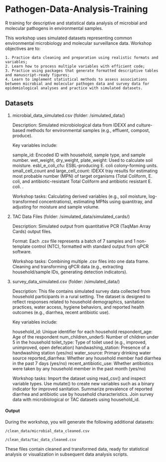 # Pathogen-Data-Analysis-Training
 R training for descriptive and statistical data analysis of microbial and molecular pathogens in environmental samples.

This workshop uses simulated datasets representing common environmental microbiology and molecular surveillance data. Workshop objectives are to: 

    1. Practice data cleaning and preparation using realistic formats and variables; 
    2. Learn how to process multiple variables with efficient code;
    3. Practice using packages that generate formatted descriptive tables and manuscript-ready figures;
    4. Learn to implement statistical methods to assess associations between microbial and molecular pathogen data and survey data for epidemiological analyses and practice with simulated datasets.

## Datasets
1. microbial_data_simulated.csv (folder: /simulated_data/)

    Description: Simulated microbiological data from IDEXX and culture-based methods for environmental samples (e.g., effluent, compost, produce).

    Key variables include:

    sample_id: Encoded ID with household, sample type, and sample number.
    wet_weight, dry_weight, plate_weight: Used to calculate soil moisture.
    esbl_e_coli_cfu: ESBL-producing E. coli colony-forming units.
    small_cell_count and large_cell_count: IDEXX tray results for estimating most probable number (MPN) of target organisms (Total Coliform, E. coli, and antibiotic-resistant Total Coliform and antibiotic resistant E. coli. .

    Workshop tasks: Calculating derived variables (e.g., soil moisture, log-transformed concentrations), estimating MPNs using quantitray, and adjusting for moisture and sample volume.

2. TAC Data Files (folder: /simulated_data/simulated_cards/)

    Description: Simulated output from quantitative PCR (TaqMan Array Cards) output files.

    Format: Each .csv file represents a batch of 7 samples and 1 non-template control (NTC), formatted with standard output from qPCR software.

    Workshop tasks: Combining multiple .csv files into one data frame. Cleaning and transforming qPCR data (e.g., extracting household/sample IDs, generating detection indicators).
    
3. survey_data_simulated.csv (folder: /simulated_data/)

    Description: This file contains simulated survey data collected from household participants in a rural setting. The dataset is designed to reflect responses related to household demographics, sanitation practices, water access, hygiene behaviors, and reported health outcomes (e.g., diarrhea, recent antibiotic use).

    Key variables include:
    
    household_id: Unique identifier for each household
    respondent_age: Age of the respondent
    num_children_under5: Number of children under 5 in the household
    toilet_type: Type of toilet used (e.g., improved, unimproved, open defecation)
    handwashing_station: Presence of a handwashing station (yes/no)
    water_source: Primary drinking water source
    reported_diarrhea: Whether any household member had diarrhea in the past 7 days (yes/no)
    recent_antibiotic_use: Whether antibiotics were taken by any household member in the past month (yes/no)

    Workshop tasks: Import the dataset using read_csv() and inspect variable types. Use mutate() to create new variables such as a binary indicator for improved sanitation. Summarize prevalence of reported diarrhea and antibiotic use by household characteristics. Join survey data with microbiological or TAC datasets using household_id.
    

#### Output
During the workshop, you will generate the following additional datasets:  

    /clean_data/microbial_data_cleaned.csv

    /clean_data/tac_data_cleaned.csv

These files contain cleaned and transformed data, ready for statistical analysis or visualization in subsequent data analysis scripts.